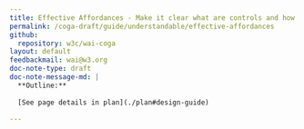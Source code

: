 ```yaml
---
title: Effective Affordances - Make it clear what are controls and how they should be used
permalink: /coga-draft/guide/understandable/effective-affordances
github:
  repository: w3c/wai-coga
layout: default
feedbackmail: wai@w3.org
doc-note-type: draft
doc-note-message-md: |
  **Outline:**
      
  [See page details in plan](./plan#design-guide)

---
```

